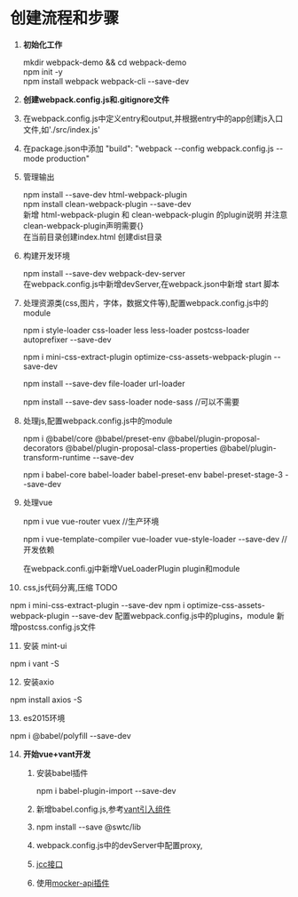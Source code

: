 # 创建流程和步骤 #

1. **初始化工作**

   mkdir webpack-demo && cd webpack-demo   
   npm init -y    
   npm install webpack webpack-cli --save-dev   

2. **创建webpack.config.js和.gitignore文件**

3. 在webpack.config.js中定义entry和output,并根据entry中的app创建js入口文件,如'./src/index.js'

4. 在package.json中添加 "build": "webpack --config webpack.config.js --mode production"

5. 管理输出

   npm install --save-dev html-webpack-plugin   
   npm install clean-webpack-plugin --save-dev   
   新增 html-webpack-plugin 和 clean-webpack-plugin 的plugin说明 并注意clean-webpack-plugin声明需要{}   
   在当前目录创建index.html
   创建dist目录

6. 构建开发环境

   npm install --save-dev webpack-dev-server   
   在webpack.config.js中新增devServer,在webpack.json中新增 start 脚本

7. 处理资源类(css,图片，字体，数据文件等),配置webpack.config.js中的module

   npm i style-loader css-loader less less-loader postcss-loader autoprefixer --save-dev

   npm i mini-css-extract-plugin optimize-css-assets-webpack-plugin  --save-dev

   npm install --save-dev file-loader url-loader

   npm install --save-dev sass-loader node-sass  //可以不需要

8. 处理js,配置webpack.config.js中的module

   npm i @babel/core @babel/preset-env @babel/plugin-proposal-decorators @babel/plugin-proposal-class-properties @babel/plugin-transform-runtime --save-dev

   npm i babel-core babel-loader babel-preset-env babel-preset-stage-3 --save-dev

9. 处理vue

   npm i vue vue-router vuex //生产环境 

   npm i vue-template-compiler vue-loader vue-style-loader --save-dev //开发依赖

   在webpack.confi.gj中新增VueLoaderPlugin plugin和module

10. css,js代码分离,压缩 TODO 

   npm i mini-css-extract-plugin --save-dev
   npm i optimize-css-assets-webpack-plugin --save-dev
   配置webpack.config.js中的plugins，module
   新增postcss.config.js文件

11. 安装 mint-ui

   npm i vant -S

12. 安装axio

   npm install axios  -S

13. es2015环境

   npm i @babel/polyfill --save-dev 

14. **开始vue+vant开发**

    1. 安装babel插件

         npm i babel-plugin-import --save-dev

    2. 新增babel.config.js,参考[vant引入组件](https://youzan.github.io/vant/?source=vuejsorg#/zh-CN/quickstart)
    3. npm install --save @swtc/lib 
    4. webpack.config.js中的devServer中配置proxy,
    5. [jcc接口](https://github.com/JCCDex/jcc_server_doc/blob/master/README.md)
    6. 使用[mocker-api插件](https://www.npmjs.com/package/mocker-api)
